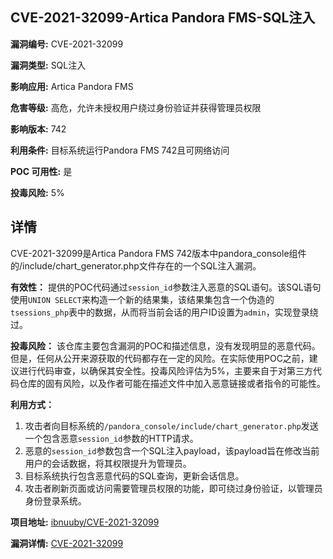 ## CVE-2021-32099-Artica Pandora FMS-SQL注入

**漏洞编号:** CVE-2021-32099

**漏洞类型:** SQL注入

**影响应用:** Artica Pandora FMS

**危害等级:** 高危，允许未授权用户绕过身份验证并获得管理员权限

**影响版本:** 742

**利用条件:** 目标系统运行Pandora FMS 742且可网络访问

**POC 可用性:** 是

**投毒风险:** 5%

## 详情

CVE-2021-32099是Artica Pandora FMS 742版本中pandora_console组件的/include/chart_generator.php文件存在的一个SQL注入漏洞。 

**有效性：**
提供的POC代码通过`session_id`参数注入恶意的SQL语句。该SQL语句使用`UNION SELECT`来构造一个新的结果集，该结果集包含一个伪造的`tsessions_php`表中的数据，从而将当前会话的用户ID设置为`admin`，实现登录绕过。

**投毒风险：**
该仓库主要包含漏洞的POC和描述信息，没有发现明显的恶意代码。但是，任何从公开来源获取的代码都存在一定的风险。在实际使用POC之前，建议进行代码审查，以确保其安全性。投毒风险评估为5%，主要来自于对第三方代码仓库的固有风险，以及作者可能在描述文件中加入恶意链接或者指令的可能性。

**利用方式：**
1.  攻击者向目标系统的`/pandora_console/include/chart_generator.php`发送一个包含恶意`session_id`参数的HTTP请求。
2.  恶意的`session_id`参数包含一个SQL注入payload，该payload旨在修改当前用户的会话数据，将其权限提升为管理员。
3.  目标系统执行包含恶意代码的SQL查询，更新会话信息。
4.  攻击者刷新页面或访问需要管理员权限的功能，即可绕过身份验证，以管理员身份登录系统。

**项目地址:** [ibnuuby/CVE-2021-32099](https://github.com/ibnuuby/CVE-2021-32099)

**漏洞详情:** [CVE-2021-32099](https://nvd.nist.gov/vuln/detail/CVE-2021-32099)